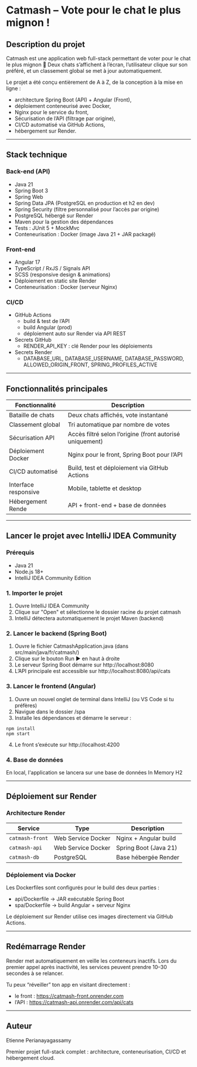 # Catmash – Vote pour le chat le plus mignon !
## Description du projet

Catmash est une application web full-stack permettant de voter pour le chat le plus mignon 🐾
Deux chats s’affichent à l’écran, l’utilisateur clique sur son préféré, et un classement global se met à jour automatiquement.

Le projet a été conçu entièrement de A à Z, de la conception à la mise en ligne :
- architecture Spring Boot (API) + Angular (Front),
- déploiement conteneurisé avec Docker,
- Nginx pour le service du front,
- Sécurisation de l’API (filtrage par origine),
- CI/CD automatisé via GitHub Actions, 
- hébergement sur Render.

---
## Stack technique
### Back-end (API)
- Java 21
- Spring Boot 3
- Spring Web
- Spring Data JPA (PostgreSQL en production et h2 en dev)
- Spring Security (filtre personnalisé pour l’accès par origine)
- PostgreSQL hébergé sur Render
- Maven pour la gestion des dépendances
- Tests : JUnit 5 + MockMvc
- Conteneurisation : Docker (image Java 21 + JAR packagé)

### Front-end
- Angular 17
- TypeScript / RxJS / Signals API
- SCSS (responsive design & animations)
- Déploiement en static site Render
- Conteneurisation : Docker (serveur Nginx)

### CI/CD
- GitHub Actions
  - build & test de l’API 
  - build Angular (prod)
  - déploiement auto sur Render via API REST
- Secrets GitHub
  - RENDER_API_KEY : clé Render pour les déploiements
- Secrets Render
  - DATABASE_URL, DATABASE_USERNAME, DATABASE_PASSWORD, ALLOWED_ORIGIN_FRONT, SPRING_PROFILES_ACTIVE
---
## Fonctionnalités principales

| Fonctionnalité    | Description                  |
|-------------------|----------------------|
| Bataille de chats | Deux chats affichés, vote instantané          |
| Classement global | Tri automatique par nombre de votes |
| Sécurisation API  | Accès filtré selon l’origine (front autorisé uniquement)          |
| Déploiement Docker | Nginx pour le front, Spring Boot pour l’API |
| CI/CD automatisé   | Build, test et déploiement via GitHub Actions           |
| Interface responsive | Mobile, tablette et desktop |
| Hébergement Rende   | API + front-end + base de données         |

---
## Lancer le projet avec IntelliJ IDEA Community
### Prérequis
- Java 21 
- Node.js 18+ 
- IntelliJ IDEA Community Edition

### 1. Importer le projet
1. Ouvre IntelliJ IDEA Community
2. Clique sur "Open" et sélectionne le dossier racine du projet catmash
3. IntelliJ détectera automatiquement le projet Maven (backend)

### 2. Lancer le backend (Spring Boot)
1. Ouvre le fichier CatmashApplication.java (dans src/main/java/fr/catmash/)
2. Clique sur le bouton Run ▶️ en haut à droite 
3. Le serveur Spring Boot démarre sur http://localhost:8080
4. L’API principale est accessible sur http://localhost:8080/api/cats

### 3. Lancer le frontend (Angular)
1. Ouvre un nouvel onglet de terminal dans IntelliJ (ou VS Code si tu préfères)
2. Navigue dans le dossier /spa 
3. Installe les dépendances et démarre le serveur :
```
npm install
npm start
```
4. Le front s’exécute sur http://localhost:4200

### 4. Base de données
En local, l'application se lancera sur une base de données In Memory H2

---
## Déploiement sur Render
### Architecture Render

| Service            | Type               | Description           |
| ------------------ | ------------------ | --------------------- |
| `catmash-front` | Web Service Docker | Nginx + Angular build |
| `catmash-api`   | Web Service Docker | Spring Boot (Java 21) |
| `catmash-db`   | PostgreSQL         | Base hébergée Render  |

### Déploiement via Docker
Les Dockerfiles sont configurés pour le build des deux parties :
- api/Dockerfile → JAR exécutable Spring Boot 
- spa/Dockerfile → build Angular + serveur Nginx

Le déploiement sur Render utilise ces images directement via GitHub Actions.

---
## Redémarrage Render

Render met automatiquement en veille les conteneurs inactifs.
Lors du premier appel après inactivité, les services peuvent prendre 10–30 secondes à se relancer.

Tu peux “réveiller” ton app en visitant directement :
- le front : https://catmash-front.onrender.com
- l’API : https://catmash-api.onrender.com/api/cats

---
## Auteur

Etienne Perianayagassamy

Premier projet full-stack complet : architecture, conteneurisation, CI/CD et hébergement cloud.
